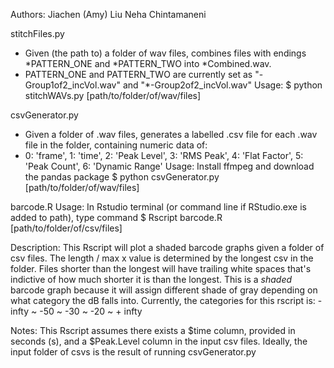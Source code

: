 Authors: 
Jiachen (Amy) Liu
Neha Chintamaneni


stitchFiles.py 
- Given (the path to) a folder of wav files, combines files with endings *PATTERN_ONE and *PATTERN_TWO into *Combined.wav.
- PATTERN_ONE and PATTERN_TWO are currently set as "-Group1of2_incVol.wav" and "*-Group2of2_incVol.wav"
Usage:
$ python stitchWAVs.py [path/to/folder/of/wav/files]


csvGenerator.py
- Given a folder of .wav files, generates a labelled .csv file for each .wav file in the folder, containing numeric data of:
- 0: 'frame', 1: 'time', 2: 'Peak Level', 3: 'RMS Peak', 4: 'Flat Factor', 5: 'Peak Count', 6: 'Dynamic Range'
Usage: 
Install ffmpeg and download the pandas package
$ python csvGenerator.py [path/to/folder/of/wav/files]

barcode.R
Usage: In Rstudio terminal (or command line if RStudio.exe is added to path), type command 
$ Rscript barcode.R [path/to/folder/of/csv/files]

Description: 
This Rscript will plot a shaded barcode graphs given a folder of csv files.
The length / max x value is determined by the longest csv in the folder. Files shorter than the longest
will have trailing white spaces that's indictive of how much shorter it is than the longest. 
This is a *shaded* barcode graph because it will assign different shade of gray depending on 
what category the dB falls into.
Currently, the categories for this rscript is: -infty ~ -50 ~ -30 ~ -20 ~ + infty 

Notes:
This Rscript assumes there exists a $time column, provided in seconds (s), and a $Peak.Level column in the input csv files. 
Ideally, the input folder of csvs is the result of running csvGenerator.py
